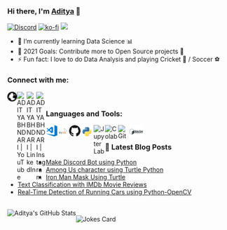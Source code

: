 ### Hi there, I'm [Aditya][website] 👋

[![Discord](https://img.shields.io/discord/704177091729686668?color=%237289DA&label=Join%20My%20Discord%20server&logo=Discord)](https://discord.gg/kGDk2kBkme)
[![ko-fi](https://www.ko-fi.com/img/githubbutton_sm.svg)](https://ko-fi.com/H2H52YUOD)
<a href="https://adityabhandarii.medium.com/"><img src="https://img.shields.io/badge/medium-%2312100E.svg?&style=for-the-badge&logo=medium&logoColor=white" height=25></a>


- 🌱 I’m currently learning Data Science 📊
- 🥅 2021 Goals: Contribute more to Open Source projects 📜
- ⚡ Fun fact: I love to do Data Analysis and playing Cricket 🏏 / Soccer ⚽

### Connect with me:

[<img align="left" alt="Aditya Blogs" width="22px" src="https://raw.githubusercontent.com/iconic/open-iconic/master/svg/globe.svg" />][website]
[<img align="left" alt="ADITYABHNDARI | YouTube" width="22px" src="https://cdn.jsdelivr.net/npm/simple-icons@v3/icons/youtube.svg" />][youtube]
[<img align="left" alt="ADITYABHNDARI | LinkedIn" width="22px" src="https://cdn.jsdelivr.net/npm/simple-icons@v3/icons/linkedin.svg" />][linkedin]
[<img align="left" alt="ADITYABHNDARI | Instagram" width="22px" src="https://cdn.jsdelivr.net/npm/simple-icons@v3/icons/instagram.svg" />][instagram]


<br />

### Languages and Tools:

[<img align="left" alt="Visual Studio Code" width="26px" src="https://raw.githubusercontent.com/github/explore/80688e429a7d4ef2fca1e82350fe8e3517d3494d/topics/visual-studio-code/visual-studio-code.png" />][website]
[<img align="left" alt="MySQL" width="27px" src="https://raw.githubusercontent.com/github/explore/80688e429a7d4ef2fca1e82350fe8e3517d3494d/topics/mysql/mysql.png" />][website]
[<img align="left" alt="GitHub" width="26px" src="https://raw.githubusercontent.com/github/explore/78df643247d429f6cc873026c0622819ad797942/topics/github/github.png" />][website]
[<img align="left" alt="Python" width="30px" src="https://raw.githubusercontent.com/github/explore/80688e429a7d4ef2fca1e82350fe8e3517d3494d/topics/python/python.png" />][website]
[<img align="left" alt="Jupyter Lab" width="26px" src="https://simpleicons.org/icons/jupyter.svg" />][website]
[<img align="left" alt="Colab" width="30px" src="https://colab.research.google.com/img/colab_favicon_256px.png" />][website]
[<img align="left" alt="Git" width="26px" src="https://simpleicons.org/icons/git.svg" />][website]
[<img align="left" alt="Bash" width="30px" src="https://raw.githubusercontent.com/github/explore/80688e429a7d4ef2fca1e82350fe8e3517d3494d/topics/bash/bash.png" />][website]

<br />

### 📕 Latest Blog Posts

<!-- BLOG-POST-LIST:START -->
- [Make Discord Bot using Python](https://adityabhandarii.medium.com/make-discord-bot-using-python-fba437b38cd3?source=rss-159c523863b2------2)
- [Among Us character using Turtle Python](https://adityabhandarii.medium.com/among-us-character-using-turtle-python-1641585720d9?source=rss-159c523863b2------2)
- [Iron Man Mask Using Turtle](https://adityabhandarii.medium.com/iron-man-mask-using-turtle-75e580cea502?source=rss-159c523863b2------2)
- [Text Classification with IMDb Movie Reviews](https://medium.com/analytics-vidhya/text-classification-with-imdb-movie-reviews-3ce35ddc1fbf?source=rss-159c523863b2------2)
- [Real-Time Detection of Running Cars using Python-OpenCV](https://medium.com/analytics-vidhya/real-time-detection-of-running-cars-using-python-opencv-2337c7a9a207?source=rss-159c523863b2------2)
<!-- BLOG-POST-LIST:END -->
<br />

<img align="left" alt="Aditya's GitHub Stats" src="https://github-readme-stats.adityabhndari.vercel.app/api?username=ADITYABHNDARI&theme=highcontrast&show_icons=true&hide_border=true" />

![Jokes Card](https://readme-jokes.vercel.app/api)

[website]: https://adityabhandarii.medium.com/
[instagram]: https://www.instagram.com/adityabhandariii/
[youtube]: https://www.youtube.com/channel/UCpbR16TxC48pOCz-S4E6Pfg
[linkedin]: https://www.linkedin.com/in/adityabhndari/
[dev]: https://dev.to/adityabhandari
